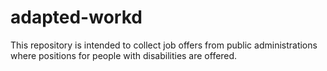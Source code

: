 # adapted-workd
This repository is intended to collect job offers from public administrations where positions for people with disabilities are offered.
